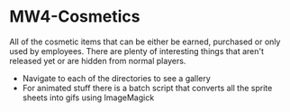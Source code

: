 # MW4-Cosmetics
All of the cosmetic items that can be either be earned, purchased or only used by employees. There are plenty of interesting things that aren't released yet or are hidden from normal players.
* Navigate to each of the directories to see a gallery
* For animated stuff there is a batch script that converts all the sprite sheets into gifs using ImageMagick
